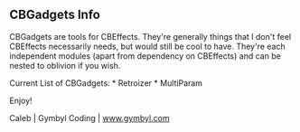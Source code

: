 CBGadgets Info
--------------------------------------------------------------------------------

CBGadgets are tools for CBEffects. They're generally things that I don't feel CBEffects necessarily needs, but would still be cool to have. They're each independent modules (apart from dependency on CBEffects) and can be nested to oblivion if you wish.

Current List of CBGadgets:
	* Retroizer
	* MultiParam

Enjoy!

Caleb | Gymbyl Coding | www.gymbyl.com